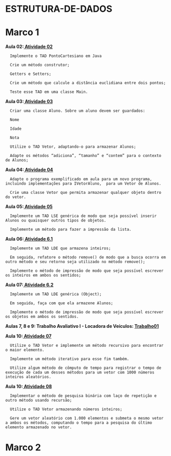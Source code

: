# ESTRUTURA-DE-DADOS

# Marco 1

**Aula 02:[ Atividade 02](Revisao)**

      Implemente o TAD PontoCartesiano em Java 

      Crie um método construtor;

      Getters e Setters;

      Crie um método que calcule a distância euclidiana entre dois pontos;

      Teste esse TAD em uma classe Main.

**Aula 03:[ Atividade 03](Exercicio_02)**

      Criar uma classe Aluno. Sobre um aluno devem ser guardados:

      Nome

      Idade

      Nota

      Utilize o TAD Vetor, adaptando-o para armazenar Alunos;

      Adapte os métodos “adiciona”, “tamanho” e “contem” para o contexto de Alunos;

**Aula 04:[ Atividade 04](Vetor)**

      Adapte o programa exemplificado em aula para um novo programa, incluindo implementações para IVetorAluno,  para um Vetor de Alunos.

      Crie uma classe Vetor que permita armazenar qualquer objeto dentro do vetor.

**Aula 05:[ Atividade 05](Atividade_5)**

      Implemente um TAD LSE genérica de modo que seja possível inserir Alunos ou quaisquer outros tipos de objetos.

      Implemente um método para fazer a impressão da lista.
   
 **Aula 06:[ Atividade 6.1](LDE_de_inteiros)**

      Implemente um TAD LDE que armazena inteiros;

      Em seguida, refatore o método remove() de modo que a busca ocorra em outro método e seu retorno seja utilizado no método remove();

      Implemente o método de impressão de modo que seja possível escrever os inteiros em ambos os sentidos;

 **Aula 07:[ Atividade 6.2](LDE_Objet)**
 
      Implemente um TAD LDE genérica (Object);
      
      Em seguida, faça com que ela armazene Alunos;
      
      Implemente o método de impressão de modo que seja possível escrever os objetos em ambos os sentidos.

 **Aulas 7, 8 e 9: Trabalho Avaliativo I - Locadora de Veículos: [Trabalho01](Trabalho01)**
 
 **Aula 10:[ Atividade 07](Recursividade)**
      
      Utilize o TAD Vetor e implemente um método recursivo para encontrar o maior elemento.
      
      Implemente um método iterativo para esse fim também.
      
      Utilize algum método de cômputo de tempo para registrar o tempo de execução de cada um desses métodos para um vetor com 1000 números inteiros aleatórios.
      
 **Aula 10:[ Atividade 08](Busca_linear_e_binaria)**
 
      Implementar o método de pesquisa binária com laço de repetição e outro método usando recursão;

      Utilize o TAD Vetor armazenando números inteiros;

      Gere um vetor aleatório com 1.000 elementos e submeta o mesmo vetor a ambos os métodos, computando o tempo para a pesquisa do último elemento armazenado no vetor.
# Marco 2

